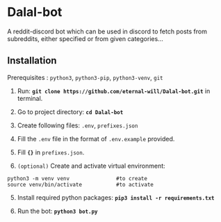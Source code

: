 # Dalal-bot

A reddit-discord bot which can be used  in discord to fetch posts from subreddits, either specified or from given categories...

## Installation
Prerequisites : `python3`, `python3-pip`, `python3-venv`, `git`

1. Run: **`git clone https://github.com/eternal-will/Dalal-bot.git`** in terminal.

2. Go to project directory: **`cd Dalal-bot`**

3. Create following files: `.env`, `prefixes.json`

4. Fill the `.env` file in the format of `.env.example` provided. 

5. Fill **`{}`** in `prefixes.json`.

4. `(optional)` Create and activate virtual environment:
```
python3 -m venv venv               #to create
source venv/bin/activate           #to activate
```

5. Install required python packages: **`pip3 install -r requirements.txt`**

6. Run the bot: **`python3 bot.py`**